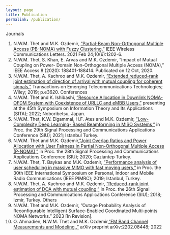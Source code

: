 ```yaml
---
layout: page
title: Publication
permalink: /publication/
---
```


Journals
1. N.W.M. Thet and M.K. Ozdemir, [”Partial-Beam Non-Orthogonal Multiple Access (PB-NOMA)
with Fuzzy Clustering,”](https://ieeexplore.ieee.org/document/9361632) IEEE Wireless Communications Letters. 2021 Feb 24;10(6):1202-6.
2. N.W.M. Thet, S. Khan, E. Arvas and M.K. Ozdemir, ”Impact of Mutual Coupling on Power-
Domain Non-Orthogonal Multiple Access (NOMA),” IEEE Access 8 (2020): 188401-188414.
Publicated on 12 Oct, 2020.
3. N.W.M. Thet, A. Kachroo and M.K. Ozdemir, [”Extended reduced-rank joint estimation of
direction of arrival with mutual coupling for coherent signals,”](https://onlinelibrary.wiley.com/doi/abs/10.1002/ett.3620) Transactions on Emerging
Telecommunications Technologies; Wiley; 2019; p.e3620.
Conferences
1. N.W.M. Thet and K. Ishibashi, [”Resource Allocation in Downlink NOMA-OFDM System with
Coexistence of URLLC and eMBB Users,”](https://jglobal.jst.go.jp/detail?JGLOBAL_ID=202202255202452409) presenting at the 45th Symposium on Information
Theory and Its Applications (SITA); 2022; Noboribetsu, Japan.
2. N.W.M. Thet, K.W. Elgammal, H.F. Ates and M.K. Ozdemir, [”Low-Complexity Deep Learning-
Based Beamforming in MISO Systems,”](https://ieeexplore.ieee.org/document/9478043) in Proc. the 29th Signal Processing and Communications
Applications Conference (SIU); 2021; Istanbul Turkey.
3. N.W.M. Thet and M.K. Ozdemir,[”Joint Overlap Ratios and Power Allocation with User Fairness
in Partial Non-Orthogonal Multiple Access (P-NOMA),”](https://ieeexplore.ieee.org/document/9302255) in Proc. the 28th Signal Processing
and Communications Applications Conference (SIU); 2020; Gaziantep Turkey.
4. N.W.M. Thet, T. Baykas and M.K. Ozdemir, [”Performance analysis of user scheduling in
massive MIMO with fast moving users,”](https://ieeexplore.ieee.org/document/8904133) in Proc. the 30th IEEE International Symposium
on Personal, Indoor and Mobile Radio Communications (IEEE PIMRC); 2019; Istanbul,
Turkey.
5. N.W.M. Thet, A. Kachroo and M.K. Ozdemir, [”Reduced-rank joint estimation of DOA with
mutual coupling,”](https://ieeexplore.ieee.org/document/8404592) in Proc. the 26th Signal Processing and Communications Applications
Conference (SIU); 2018; Izmir, Turkey.
Others
1. N.W.M. Thet and M.K. Ozdemir, ”Outage Probability Analysis of Reconfigurable Intelligent
Surface-Enabled Coordinated Multi-points NOMA Networks.” 2023 [In Revision].
2. O. Ahmadien, N.W.M. Thet and M.K. Ozdemir,[”FM Band Channel Measurements and Modeling.,”](https://arxiv.org/abs/2202.08448)
arXiv preprint arXiv:2202.08448; 2022
